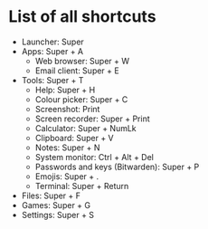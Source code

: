 # List of all shortcuts

- Launcher: Super
- Apps: Super + A
  - Web browser: Super + W
  - Email client: Super + E
- Tools: Super + T
  - Help: Super + H
  - Colour picker: Super + C
  - Screenshot: Print
  - Screen recorder: Super + Print
  - Calculator: Super + NumLk
  - Clipboard: Super + V
  - Notes: Super + N
  - System monitor: Ctrl + Alt + Del
  - Passwords and keys (Bitwarden): Super + P
  - Emojis: Super + .
  - Terminal: Super + Return
- Files: Super + F
- Games: Super + G
- Settings: Super + S
